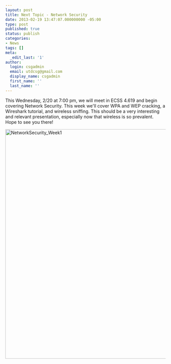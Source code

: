 ```yaml
---
layout: post
title: Next Topic - Network Security
date: 2013-02-19 13:47:07.000000000 -05:00
type: post
published: true
status: publish
categories:
- News
tags: []
meta:
  _edit_last: '1'
author:
  login: csgadmin
  email: utdcsg@gmail.com
  display_name: csgadmin
  first_name: ''
  last_name: ''
---
```


This Wednesday, 2/20 at 7:00 pm, we will meet in ECSS 4.619 and begin covering Network Security. This week we'll cover WPA and WEP cracking, a Wireshark tutorial, and wireless sniffing. This should be a very interesting and relevant presentation, especially now that wireless is so prevalent. Hope to see you there!

[<img src="{{ site.baseurl }}/assets/NetworkSecurity_Week1.jpg" alt="NetworkSecurity_Week1" class="aligncenter size-full wp-image-302" width="960" height="720" />](https://csg.utdallas.edu/wp-content/uploads/2013/02/NetworkSecurity_Week1.jpg)
